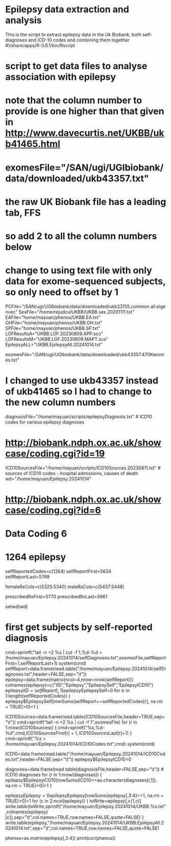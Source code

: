 # Epilepsy data extraction and analysis
This is the script to extract epilepsy data in the Uk Biobank, both self-diagnoses and ICD-10 codes and combining them together 
#!/share/apps/R-3.6.1/bin/Rscript

# script to get data files to analyse association with epilepsy

# note that the column number to provide is one higher than that given in http://www.davecurtis.net/UKBB/ukb41465.html
# exomesFile="/SAN/ugi/UGIbiobank/data/downloaded/ukb43357.txt"
# the raw UK Biobank file has a leading tab, FFS
# so add 2 to all the column numbers below
# change to using text file with only data for exome-sequenced subjects, so only need to offset by 1
PCFile="/SAN/ugi/UGIbiobank/data/downloaded/ukb23155.common.all.eigenvec"
SexFile="/home/rejudcu/UKBB/UKBB.sex.20201111.txt"
EAFile="home/mayuan/phenos/UKBB.EA.txt"
OHFile="home/mayuan/phenos/UKBB.OH.txt"
SPFile="home/mayuan/phenos/UKBB.SP.txt"
LOFResultsA="UKBB.LOF.20230809.APP.sco"
LOFResultsM="UKBB.LOF.20230809.MAPT.sco"
EpilepsyALL="UKBB.EpilepsyAll.20241014.txt"


exomesFile="/SAN/ugi/UGIbiobank/data/downloaded/ukb43357.470Kexomes.txt"

# I changed to use ukb43357 instead of ukb41465 so I had to change to the new column numbers

diagnosisFile="/home/mayuan/scripts/epilepsyDiagnosis.txt" # ICD10 codes for various epilepsy diagnoses
# http://biobank.ndph.ox.ac.uk/showcase/coding.cgi?id=19
ICD10SourcesFile="/home/mayuan/scripts/ICD10Sources.20230811.txt" # sources of ICD10 codes - hospital admissions, causes of death
wd="/home/mayuan/Epilepsy.20241014"

# http://biobank.ndph.ox.ac.uk/showcase/coding.cgi?id=6
# Data Coding 6
# 1264	epilepsy
selfReportedCodes=c(1264)
selfReportFirst=5634	
selfReportLast=5769

femaleRxCols=c(5325:5340)
maleRxCols=c(5437:5448)

prescribedRxFirst=5770
prescribedRxLast=5961

setwd(wd)


# first get subjects by self-reported diagnosis
cmd=sprintf("tail -n +2 %s | cut -f 1,%d-%d > /home/mayuan/Epilepsy.20241014/selfDiagnoses.txt",exomesFile,selfReportFirst+1,selfReportLast+1)
system(cmd)
selfReport=data.frame(read.table("/home/mayuan/Epilepsy.20241014/selfDiagnoses.txt",header=FALSE,sep="\t"))
epilepsy=data.frame(matrix(ncol=4,nrow=nrow(selfReport)))
colnames(epilepsy)=c("IID","Epilepsy","EpilepsySelf","EpilepsyICD10")
epilepsy$IID=selfReport[,1]
epilepsy$EpilepsySelf=0
for (r in 1:length(selfReportedCodes)) {
  epilepsy$EpilepsySelf[rowSums(selfReport==selfReportedCodes[r], na.rm = TRUE)>0]=1
}

ICD10Sources=data.frame(read.table(ICD10SourcesFile,header=TRUE,sep="\t"))
cmd=sprintf("tail -n +2 %s | cut -f 1",exomesFile)
for (r in 1:nrow(ICD10Sources)) {
  cmd=sprintf("%s,%d-%d",cmd,ICD10Sources$First[r]+1,ICD10Sources$Last[r]+1)
}
cmd=sprintf("%s > /home/mayuan/Epilepsy.20241014/ICD10Codes.txt",cmd)
system(cmd)

ICD10=data.frame(read.table("/home/mayuan/Epilepsy.20241014/ICD10Codes.txt",header=FALSE,sep="\t"))
epilepsy$EpilepsyICD10=0

diagnoses=data.frame(read.table(diagnosisFile,header=FALSE,sep="\t")) # ICD10 diagnoses
for (r in 1:nrow(diagnoses)) {
  epilepsy$EpilepsyICD10[rowSums(ICD10==as.character(diagnoses[r,1]), na.rm = TRUE)>0]=1
}

epilepsy$Epilepsy=0
epilepsy$Epilepsy[rowSums(epilepsy[,3:4]==1, na.rm = TRUE)>0]=1
for (c in 2:ncol(epilepsy)) {
  toWrite=epilepsy[,c(1,c)]
  write.table(toWrite,sprintf("/home/mayuan/Epilepsy.20241014/UKBB.%s.txt",colnames(epilepsy)[c]),sep="\t",col.names=TRUE,row.names=FALSE,quote=FALSE)
}
write.table(epilepsy,"/home/mayuan/Epilepsy.20241014/UKBB.EpilepsyAll.20241014.txt",sep="\t",col.names=TRUE,row.names=FALSE,quote=FALSE)

phenos=as.matrix(epilepsy[,2:4])
print(cor(phenos))
